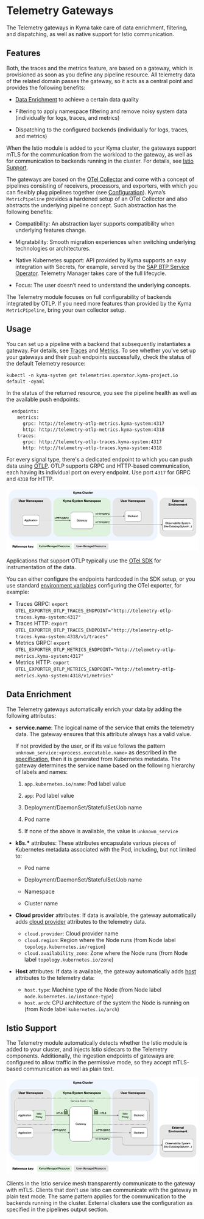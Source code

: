 <!-- loio61567b79e6db41cd81de5f58ec077201 -->

# Telemetry Gateways

The Telemetry gateways in Kyma take care of data enrichment, filtering, and dispatching, as well as native support for Istio communication.



<a name="loio61567b79e6db41cd81de5f58ec077201__section_features"/>

## Features

Both, the traces and the metrics feature, are based on a gateway, which is provisioned as soon as you define any pipeline resource. All telemetry data of the related domain passes the gateway, so it acts as a central point and provides the following benefits:

-   [Data Enrichment](telemetry-gateways-61567b7.md#loio61567b79e6db41cd81de5f58ec077201__section_telemetry_data_enrichment) to achieve a certain data quality

-   Filtering to apply namespace filtering and remove noisy system data \(individually for logs, traces, and metrics\)

-   Dispatching to the configured backends \(individually for logs, traces, and metrics\)


When the Istio module is added to your Kyma cluster, the gateways support mTLS for the communication from the workload to the gateway, as well as for communication to backends running in the cluster. For details, see [Istio Support](telemetry-gateways-61567b7.md#loio61567b79e6db41cd81de5f58ec077201__section_telemetry_istio_support).

The gateways are based on the [OTel Collector](https://opentelemetry.io/docs/collector/) and come with a concept of pipelines consisting of receivers, processors, and exporters, with which you can flexibly plug pipelines together \(see [Configuration](https://opentelemetry.io/docs/collector/configuration/)\). Kyma’s `MetricPipeline` provides a hardened setup of an OTel Collector and also abstracts the underlying pipeline concept. Such abstraction has the following benefits:

-   Compatibility: An abstraction layer supports compatibility when underlying features change.

-   Migratability: Smooth migration experiences when switching underlying technologies or architectures.

-   Native Kubernetes support: API provided by Kyma supports an easy integration with Secrets, for example, served by the [SAP BTP Service Operator](https://github.com/SAP/sap-btp-service-operator#readme). Telemetry Manager takes care of the full lifecycle.

-   Focus: The user doesn’t need to understand the underlying concepts.


The Telemetry module focuses on full configurability of backends integrated by OTLP. If you need more features than provided by the Kyma `MetricPipeline`, bring your own collector setup.



<a name="loio61567b79e6db41cd81de5f58ec077201__section_usage"/>

## Usage

You can set up a pipeline with a backend that subsequently instantiates a gateway. For details, see [Traces](traces-f98cda5.md) and [Metrics](metrics-44ac6c5.md). To see whether you've set up your gateways and their push endpoints successfully, check the status of the default Telemetry resource:

```
kubectl -n kyma-system get telemetries.operator.kyma-project.io default -oyaml
```

In the status of the returned resource, you see the pipeline health as well as the available push endpoints:

```
  endpoints:
    metrics:
      grpc: http://telemetry-otlp-metrics.kyma-system:4317
      http: http://telemetry-otlp-metrics.kyma-system:4318
    traces:
      grpc: http://telemetry-otlp-traces.kyma-system:4317
      http: http://telemetry-otlp-traces.kyma-system:4318

```

For every signal type, there's a dedicated endpoint to which you can push data using [OTLP](https://opentelemetry.io/docs/specs/otel/protocol/). OTLP supports GRPC and HTTP-based communication, each having its individual port on every endpoint. Use port `4317` for GRPC and `4318` for HTTP.

![](images/Kyma_Gateways_e40856d.png)

Applications that support OTLP typically use the [OTel SDK](https://opentelemetry.io/docs/languages/) for instrumentation of the data.

You can either configure the endpoints hardcoded in the SDK setup, or you use standard [environment variables](https://opentelemetry.io/docs/languages/sdk-configuration/otlp-exporter/#otel_exporter_otlp_traces_endpoint) configuring the OTel exporter, for example:

-   Traces GRPC: `export OTEL_EXPORTER_OTLP_TRACES_ENDPOINT="http://telemetry-otlp-traces.kyma-system:4317"` 
-   Traces HTTP: `export OTEL_EXPORTER_OTLP_TRACES_ENDPOINT="http://telemetry-otlp-traces.kyma-system:4318/v1/traces"` 
-   Metrics GRPC: `export OTEL_EXPORTER_OTLP_METRICS_ENDPOINT="http://telemetry-otlp-metrics.kyma-system:4317"` 
-   Metrics HTTP: `export OTEL_EXPORTER_OTLP_METRICS_ENDPOINT="http://telemetry-otlp-metrics.kyma-system:4318/v1/metrics"` 



<a name="loio61567b79e6db41cd81de5f58ec077201__section_telemetry_data_enrichment"/>

## Data Enrichment

The Telemetry gateways automatically enrich your data by adding the following attributes:

-   **service.name**: The logical name of the service that emits the telemetry data. The gateway ensures that this attribute always has a valid value.

    If not provided by the user, or if its value follows the pattern `unknown_service:<process.executable.name>` as described in the [specification](https://opentelemetry.io/docs/specs/semconv/resource/#service), then it is generated from Kubernetes metadata. The gateway determines the service name based on the following hierarchy of labels and names:

    1.  `app.kubernetes.io/name`: Pod label value

    2.  `app`: Pod label value

    3.  Deployment/DaemonSet/StatefulSet/Job name

    4.  Pod name

    5.  If none of the above is available, the value is `unknown_service`


-   **k8s.\*** attributes: These attributes encapsulate various pieces of Kubernetes metadata associated with the Pod, including, but not limited to:

    -   Pod name

    -   Deployment/DaemonSet/StatefulSet/Job name

    -   Namespace

    -   Cluster name


-   **Cloud provider** attributes: If data is available, the gateway automatically adds [cloud provider](https://opentelemetry.io/docs/specs/semconv/resource/cloud/) attributes to the telemetry data.

    -   `cloud.provider`: Cloud provider name
    -   `cloud.region`: Region where the Node runs \(from Node label `topology.kubernetes.io/region`\)
    -   `cloud.availability_zone`: Zone where the Node runs \(from Node label `topology.kubernetes.io/zone`\)

-   **Host** attributes: If data is available, the gateway automatically adds [host](https://opentelemetry.io/docs/specs/semconv/resource/host/) attributes to the telemetry data:

    -   `host.type`: Machine type of the Node \(from Node label `node.kubernetes.io/instance-type`\)
    -   `host.arch`: CPU architecture of the system the Node is running on \(from Node label `kubernetes.io/arch`\)




<a name="loio61567b79e6db41cd81de5f58ec077201__section_telemetry_istio_support"/>

## Istio Support

The Telemetry module automatically detects whether the Istio module is added to your cluster, and injects Istio sidecars to the Telemetry components. Additionally, the ingestion endpoints of gateways are configured to allow traffic in the permissive mode, so they accept mTLS-based communication as well as plain text.

![](images/Telemetry_Gateways_Istio_537da74.png)

Clients in the Istio service mesh transparently communicate to the gateway with mTLS. Clients that don’t use Istio can communicate with the gateway in plain text mode. The same pattern applies for the communication to the backends running in the cluster. External clusters use the configuration as specified in the pipelines output section.

